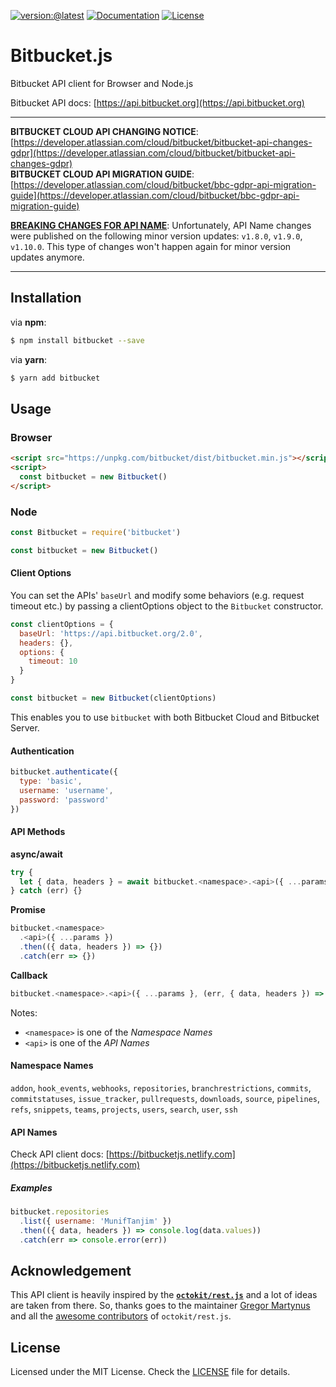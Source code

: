 [![version:@latest](https://img.shields.io/npm/v/bitbucket.svg?style=for-the-badge)](https://www.npmjs.com/package/bitbucket)
[![Documentation](https://img.shields.io/badge/docs-bitbucket.js-blue.svg?style=for-the-badge)](https://bitbucketjs.netlify.com)
[![License](https://img.shields.io/github/license/MunifTanjim/node-bitbucket.svg?style=for-the-badge)](https://github.com/MunifTanjim/node-bitbucket/blob/master/LICENSE)

# Bitbucket.js

Bitbucket API client for Browser and Node.js

Bitbucket API docs: [https://api.bitbucket.org](https://api.bitbucket.org)

---

**BITBUCKET CLOUD API CHANGING NOTICE**: [https://developer.atlassian.com/cloud/bitbucket/bitbucket-api-changes-gdpr](https://developer.atlassian.com/cloud/bitbucket/bitbucket-api-changes-gdpr)  
**BITBUCKET CLOUD API MIGRATION GUIDE**: [https://developer.atlassian.com/cloud/bitbucket/bbc-gdpr-api-migration-guide](https://developer.atlassian.com/cloud/bitbucket/bbc-gdpr-api-migration-guide)

[**BREAKING CHANGES FOR API NAME**](https://github.com/MunifTanjim/node-bitbucket/blob/master/v1_API_NAME_CHANGES.md): Unfortunately, API Name changes were published on the following minor version updates: `v1.8.0`, `v1.9.0`, `v1.10.0`. This type of changes won't happen again for minor version updates anymore.

---

## Installation

via **npm**:

```sh
$ npm install bitbucket --save
```

via **yarn**:

```sh
$ yarn add bitbucket
```

## Usage

### Browser

```html
<script src="https://unpkg.com/bitbucket/dist/bitbucket.min.js"></script>
<script>
  const bitbucket = new Bitbucket()
</script>
```

### Node

```js
const Bitbucket = require('bitbucket')

const bitbucket = new Bitbucket()
```

#### Client Options

You can set the APIs' `baseUrl` and modify some behaviors (e.g. request timeout etc.) by passing a clientOptions object to the `Bitbucket` constructor.

```js
const clientOptions = {
  baseUrl: 'https://api.bitbucket.org/2.0',
  headers: {},
  options: {
    timeout: 10
  }
}

const bitbucket = new Bitbucket(clientOptions)
```

This enables you to use `bitbucket` with both Bitbucket Cloud and Bitbucket Server.

#### Authentication

```js
bitbucket.authenticate({
  type: 'basic',
  username: 'username',
  password: 'password'
})
```

#### API Methods

**async/await**
```js
try {
  let { data, headers } = await bitbucket.<namespace>.<api>({ ...params })
} catch (err) {}
```

**Promise**
```js
bitbucket.<namespace>
  .<api>({ ...params })
  .then(({ data, headers }) => {})
  .catch(err => {})
```

**Callback**
```js
bitbucket.<namespace>.<api>({ ...params }, (err, { data, headers }) => {})
```

Notes:

- `<namespace>` is one of the _Namespace Names_
- `<api>` is one of the _API Names_

#### Namespace Names

`addon`, `hook_events`, `webhooks`, `repositories`, `branchrestrictions`, `commits`, `commitstatuses`, `issue_tracker`, `pullrequests`, `downloads`, `source`, `pipelines`, `refs`, `snippets`, `teams`, `projects`, `users`, `search`, `user`, `ssh`

#### API Names

Check API client docs: [https://bitbucketjs.netlify.com](https://bitbucketjs.netlify.com)

##### Examples

```js
bitbucket.repositories
  .list({ username: 'MunifTanjim' })
  .then(({ data, headers }) => console.log(data.values))
  .catch(err => console.error(err))
```

## Acknowledgement

This API client is heavily inspired by the **[`octokit/rest.js`](https://github.com/octokit/rest.js/)** and a lot of ideas are taken from there. So, thanks goes to the maintainer [Gregor Martynus](https://github.com/gr2m) and all the [awesome contributors](https://github.com/octokit/rest.js/graphs/contributors) of `octokit/rest.js`.

## License

Licensed under the MIT License. Check the [LICENSE](https://github.com/MunifTanjim/node-bitbucket/blob/master/LICENSE) file for details.
